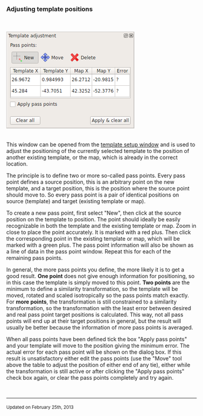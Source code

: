 <!DOCTYPE html PUBLIC "-//W3C//DTD html 4.01 Transitional//EN">
<html>
<head>
<title>OpenOrienteering Mapper Help - Adjusting template positions</title>
<link rel="stylesheet" href="oomap.css" type="text/css" title="OOMapper stylesheet">
<meta name="author" content="Peter Hoban, Thomas Schoeps">
<meta name="description" content="Open Orienteering Mapper help">
<meta name="keywords" content="Help, Orienteering, mapping">
</head>
<body>


<h3>Adjusting template positions</h3>

<br/><br/><img src="images/template_adjust.png" border="0" /><br/><br/>

<p>This window can be opened from the <a href="templates.html#setup">template setup window</a> and is used to adjust the positioning of the currently selected template to the position of another existing template, or the map, which is already in the correct location.</p>

<p>The principle is to define two or more so-called pass points. Every pass point defines a source position, this is an arbitrary point on the new template, and a target position, this is the position where the source point should move to. So every pass point is a pair of identical positions on source (template) and target (existing template or map).</p>

<p>To create a new pass point, first select "New", then click at the source position on the template to position. The point should ideally be easily recognizable in both the template and the existing template or map. Zoom in close to place the point accurately. It is marked with a red plus. Then click the corresponding point in the existing template or map, which will be marked with a green plus. The pass point information will also be shown as a line of data in the pass point window. Repeat this for each of the remaining pass points.</p>

<p>In general, the more pass points you define, the more likely it is to get a good result. <b>One point</b> does not give enough information for positioning, so in this case the template is simply moved to this point. <b>Two points</b> are the minimum to define a similarity transformation, so the template will be moved, rotated and scaled isotropically so the pass points match exactly. For <b>more points</b>, the transformation is still constrained to a similarity transformation, so the transformation with the least error between desired and real pass point target positions is calculated. This way, not all pass points will end up at their target positions in general, but the result will usually be better because the information of more pass points is averaged.</p>

<p>When all pass points have been defined tick the box "Apply pass points" and your template will move to the position giving the minimum error. The actual error for each pass point will be shown on the dialog box. If this result is unsatisfactory either edit the pass points (use the "Move" tool above the table to adjust the position of either end of any tie), either while the transformation is still active or after clicking the "Apply pass points" check box again, or clear the pass points completely and try again.</p>


<p>&nbsp;</p>
<hr/>
<p><small>Updated on February 25th, 2013</small></p>
</body>
</html>

